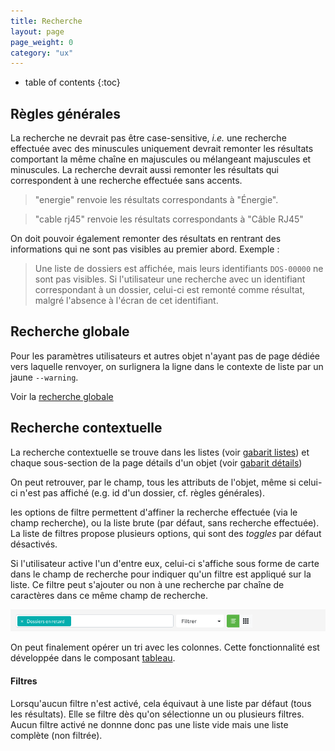 ```yaml
---
title: Recherche
layout: page
page_weight: 0
category: "ux"
---
```

* table of contents
{:toc}

## Règles générales ##

La recherche ne devrait pas être case-sensitive, *i.e.* une recherche effectuée avec des minuscules uniquement devrait remonter les résultats comportant la même chaîne en majuscules ou mélangeant majuscules et minuscules.
La recherche devrait aussi remonter les résultats qui correspondent à une recherche effectuée sans accents.

> "energie" renvoie les résultats correspondants à "Énergie".

> "cable rj45" renvoie les résultats correspondants à "Câble RJ45"

On doit pouvoir également remonter des résultats en rentrant des informations qui ne sont pas visibles au premier abord. Exemple :

>Une liste de dossiers est affichée, mais leurs identifiants `DOS-00000` ne sont pas visibles. Si l'utilisateur une recherche avec un identifiant correspondant à un dossier, celui-ci est remonté comme résultat, malgré l'absence à l'écran de cet identifiant.

## Recherche globale ##

Pour les paramètres
utilisateurs et autres objet n'ayant pas de page dédiée vers laquelle renvoyer, on surlignera la ligne dans le contexte de liste par un jaune `--warning`.

Voir la [recherche globale](comp.recherche.html)

## Recherche contextuelle ##

La recherche contextuelle se trouve dans les listes (voir [gabarit listes](gabarit.listes.html)) et chaque sous-section de la page détails d'un objet (voir [gabarit détails](gabarit.details.html))

On peut retrouver, par le champ, tous les attributs de l'objet, même si celui-ci n'est pas affiché (e.g. id d'un dossier, cf. règles générales).

les options de filtre permettent d'affiner la recherche effectuée (via le champ recherche), ou la liste brute (par défaut, sans recherche effectuée). La liste de filtres propose plusieurs options, qui sont des _toggles_ par défaut désactivés. 

Si l'utilisateur active l'un d'entre eux, celui-ci s'affiche sous forme de carte dans le champ de recherche pour indiquer qu'un filtre est appliqué sur la liste. Ce filtre peut s'ajouter ou non à une recherche par chaîne de caractères dans ce même champ de recherche.

![recherche](assets/images/ux.recherche-1.png)

On peut finalement opérer un tri avec les colonnes. Cette fonctionnalité est développée dans le composant [tableau](comp.tableaux.html).

#### Filtres ####

Lorsqu'aucun filtre n'est activé, cela équivaut à une liste par défaut (tous les résultats). Elle se filtre dès qu'on sélectionne un ou plusieurs filtres. Aucun filtre activé ne donnne donc pas une liste vide mais une liste complète (non filtrée).
